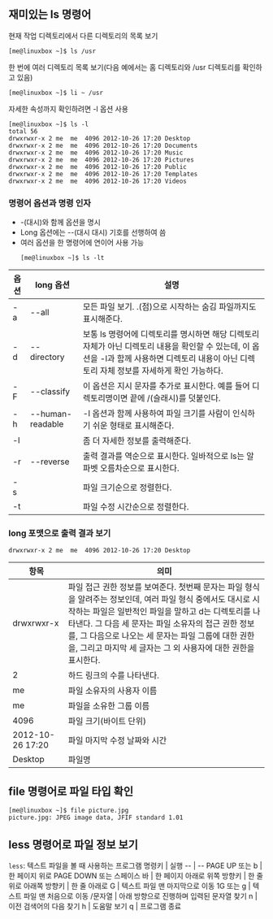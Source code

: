 ## 재미있는 ls 명령어
현재 작업 디렉토리에서 다른 디렉토리의 목록 보기
```
[me@linuxbox ~]$ ls /usr
```
한 번에 여러 디렉토리 목록 보기(다음 예에서는 홈 디렉토리와 /usr 디렉토리를 확인하고 있음)
```
[me@linuxbox ~]$ li ~ /usr
```
자세한 속성까지 확인하려면 -l 옵션 사용
```
[me@linuxbox ~]$ ls -l
total 56
drwxrwxr-x 2 me  me  4096 2012-10-26 17:20 Desktop
drwxrwxr-x 2 me  me  4096 2012-10-26 17:20 Documents
drwxrwxr-x 2 me  me  4096 2012-10-26 17:20 Music
drwxrwxr-x 2 me  me  4096 2012-10-26 17:20 Pictures
drwxrwxr-x 2 me  me  4096 2012-10-26 17:20 Public
drwxrwxr-x 2 me  me  4096 2012-10-26 17:20 Templates
drwxrwxr-x 2 me  me  4096 2012-10-26 17:20 Videos
```
### 명령어 옵션과 명령 인자
* -(대시)와 함께 옵션을 명시
* Long 옵션에는 --(대시 대시) 기호를 선행하여 씀
* 여러 옵션을 한 명령어에 연이어 사용 가능
  ```
  [me@linuxbox ~]$ ls -lt
  ```
옵션 | long 옵션 | 설명
--- | --- | ---
-a | --all | 모든 파일 보기. .(점)으로 시작하는 숨김 파일까지도 표시해준다.
-d | --directory | 보통 ls 명령어에 디렉토리를 명시하면 해당 디렉토리 자체가 아닌 디렉토리 내용을 확인할 수 있는데, 이 옵션을 -l과 함께 사용하면 디렉토리 내용이 아닌 디렉토리 자체 정보를 자세하게 확인 가능하다.
-F | --classify | 이 옵션은 지시 문자를 추가로 표시한다. 예를 들어 디렉토리명이면 끝에 /(슬래시)를 덧붙인다.
-h | --human-readable | -l 옵션과 함께 사용하여 파일 크기를 사람이 인식하기 쉬운 형태로 표시해준다.
-l | | 좀 더 자세한 정보를 출력해준다.
-r | --reverse | 출력 결과를 역순으로 표시한다. 일바적으로 ls는 알파벳 오름차순으로 표시한다.
-s | | 파일 크기순으로 정렬한다.
-t | | 파일 수정 시간순으로 정렬한다.
### long 포맷으로 출력 결과 보기
```
drwxrwxr-x 2 me  me  4096 2012-10-26 17:20 Desktop
```
항목 | 의미
-- | --
drwxrwxr-x | 파일 접근 권한 정보를 보여준다. 첫번째 문자는 파일 형식을 알려주는 정보인데, 여러 파일 형식 중에서도 대시로 시작하는 파일은 일반적인 파일을 말하고 d는 디렉토리를 나타낸다. 그 다음 세 문자는 파일 소유자의 접근 권한 정보를, 그 다음으로 나오는 세 문자는 파일 그룹에 대한 권한을, 그리고 마지막 세 글자는 그 외 사용자에 대한 권한을 표시한다.
2 | 하드 링크의 수를 나타낸다.
me | 파일 소유자의 사용자 이름
me | 파일을 소유한 그룹 이름
4096 | 파일 크기(바이트 단위)
2012-10-26 17:20 | 파일 마지막 수정 날짜와 시간
Desktop | 파일명

## file 명령어로 파일 타입 확인
```
[me@linuxbox ~]$ file picture.jpg
picture.jpg: JPEG image data, JFIF standard 1.01
```

## less 명령어로 파일 정보 보기
`less`: 텍스트 파일을 볼 때 사용하는 프로그램
명령키 | 실행 
-- | --
PAGE UP 또는 b | 한 페이지 위로
PAGE DOWN 또는 스페이스 바 | 한 페이지 아래로
위쪽 방향키 | 한 줄 위로
아래쪽 방향키 | 한 줄 아래로
G | 텍스트 파일 맨 마지막으로 이동
1G 또는 g | 텍스트 파일 맨 처음으로 이동
/문자열 | 아래 방향으로 진행하며 입력된 문자열 찾기
n | 이전 검색어의 다음 찾기
h | 도움말 보기
q | 프로그램 종료

